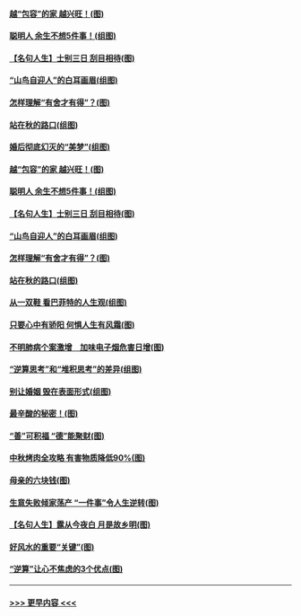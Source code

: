 #### [越“包容”的家 越兴旺！(图)](../pages/p8/907328.md?t=09160655) 
#### [聪明人 余生不想5件事！(组图)](../pages/p8/907364.md?t=09160655) 
#### [【名句人生】士别三日 刮目相待(图)](../pages/p8/906988.md?t=09160655) 
#### [“山鸟自迎人”的白耳画眉(组图)](../pages/p8/907332.md?t=09160655) 
#### [怎样理解“有舍才有得”？(图)](../pages/p8/906872.md?t=09160655) 
#### [站在秋的路口(组图)](../pages/p8/906914.md?t=09160655) 
#### [婚后彻底幻灭的“美梦”(组图)](../pages/p8/907500.md?t=09160655) 
#### [越“包容”的家 越兴旺！(图)](../pages/p8/907328.md?t=09160655) 
#### [聪明人 余生不想5件事！(组图)](../pages/p8/907364.md?t=09160655) 
#### [【名句人生】士别三日 刮目相待(图)](../pages/p8/906988.md?t=09160655) 
#### [“山鸟自迎人”的白耳画眉(组图)](../pages/p8/907332.md?t=09160655) 
#### [怎样理解“有舍才有得”？(图)](../pages/p8/906872.md?t=09160655) 
#### [站在秋的路口(组图)](../pages/p8/906914.md?t=09160655) 
#### [从一双鞋 看巴菲特的人生观(组图)](../pages/p8/907311.md?t=09160655) 
#### [只要心中有骄阳 何惧人生有风霜(图)](../pages/p8/907320.md?t=09160655) 
#### [不明肺病个案激增　加味电子烟危害日增(图)](../pages/p8/907307.md?t=09160655) 
#### [“逆算思考”和“堆积思考”的差异(组图)](../pages/p8/907229.md?t=09160655) 
#### [别让婚姻 毁在表面形式(组图)](../pages/p8/907118.md?t=09160655) 
#### [最辛酸的秘密！(图)](../pages/p8/906327.md?t=09160655) 
#### [“善”可积福 “德”能聚财(图)](../pages/p8/906906.md?t=09160655) 
#### [中秋烤肉全攻略 有害物质降低90%(图)](../pages/p8/907227.md?t=09160655) 
#### [母亲的六块钱(图)](../pages/p8/907107.md?t=09160655) 
#### [生意失败倾家荡产 “一件事”令人生逆转(图)](../pages/p8/907101.md?t=09160655) 
#### [【名句人生】露从今夜白 月是故乡明(图)](../pages/p8/906558.md?t=09160655) 
#### [好风水的重要“关键”(图)](../pages/p8/907087.md?t=09160655) 
#### [“逆算”让心不焦虑的3个优点(图)](../pages/p8/907070.md?t=09160655) 

----
#### [ >>> 更早内容 <<< ](../indexes/p8-earlier.md)
